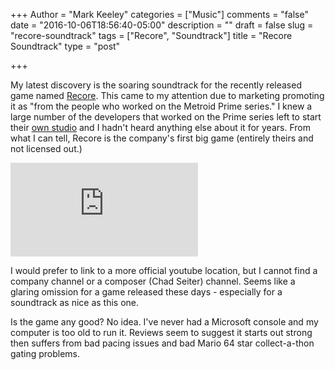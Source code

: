 +++
Author = "Mark Keeley"
categories = ["Music"]
comments = "false"
date = "2016-10-06T18:56:40-05:00"
description = ""
draft = false
slug = "recore-soundtrack"
tags = ["Recore", "Soundtrack"]
title = "Recore Soundtrack"
type = "post"

+++

My latest discovery is the soaring soundtrack for the recently released game named [Recore](http://www.armature.com/games/recore/). This came to my attention due to marketing promoting it as "from the people who worked on the Metroid Prime series." I knew a large number of the developers that worked on the Prime series left to start their [own studio](http://www.armature.com/games/) and I hadn't heard anything else about it for years. From what I can tell, Recore is the company's first big game (entirely theirs and not licensed out.)

<iframe src="https://www.youtube.com/embed/GCCRwxIrtok" frameborder="0" allowfullscreen></iframe>

I would prefer to link to a more official youtube location, but I cannot find a company channel or a composer (Chad Seiter) channel. Seems like a glaring omission for a game released these days - especially for a soundtrack as nice as this one.

Is the game any good? No idea. I've never had a Microsoft console and my computer is too old to run it. Reviews seem to suggest it starts out strong then suffers from bad pacing issues and bad Mario 64 star collect-a-thon gating problems.
